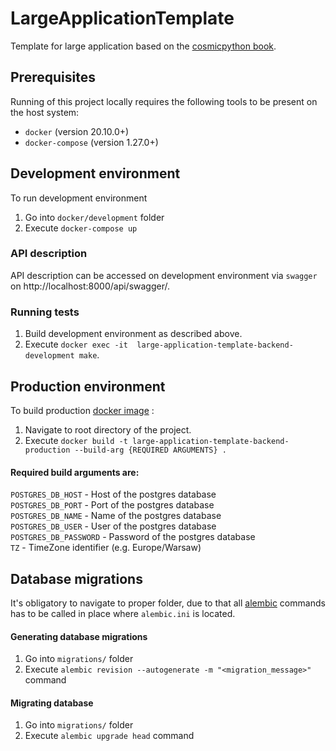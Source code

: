 # LargeApplicationTemplate

Template for large application based on the 
[cosmicpython book](https://github.com/cosmicpython/book).

## Prerequisites

Running of this project locally requires the following tools to be
present on the host system:

* `docker` (version 20.10.0+)
* `docker-compose` (version 1.27.0+)

## Development environment

To run development environment
1. Go into `docker/development` folder
2. Execute `docker-compose up`

### API description

API description can be accessed on development environment via `swagger` on 
http://localhost:8000/api/swagger/.

### Running tests

1. Build development environment as described above.
2. Execute `docker exec -it  large-application-template-backend-development make`.

## Production environment

To build production
[docker image](https://docs.docker.com/engine/reference/commandline/images/)
:

1. Navigate to root directory of the project.
2. Execute `docker build -t large-application-template-backend-production --build-arg {REQUIRED ARGUMENTS} .`

#### Required build arguments are:
`POSTGRES_DB_HOST` - Host of the postgres database  
`POSTGRES_DB_PORT` - Port of the postgres database  
`POSTGRES_DB_NAME` - Name of the postgres database  
`POSTGRES_DB_USER` - User of the postgres database  
`POSTGRES_DB_PASSWORD` - Password of the postgres database  
`TZ` - TimeZone identifier (e.g. Europe/Warsaw)  

## Database migrations

It's obligatory to navigate to proper folder,
due to that all
[alembic](https://alembic.sqlalchemy.org/en/latest/) commands
has to be called in place where `alembic.ini` is located.

#### Generating database migrations

1. Go into `migrations/` folder
2. Execute `alembic revision --autogenerate -m "<migration_message>"` command

#### Migrating database

1. Go into `migrations/` folder
2. Execute `alembic upgrade head` command
